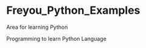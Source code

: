 Freyou_Python_Examples
======================

Area for learning Python

Programming to learn Python Language
